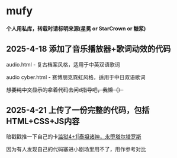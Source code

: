 # mufy

#### 个人用私库，转载时请标明来源(星冕 or StarCrown or 糖浆)

## 2025-4-18 添加了音乐播放器+歌词动效的代码

audio.html - 复古档案风格，适用于中英双语歌词

audio cyber.html - 赛博朋克霓虹风格，适用于中日双语歌词

~~想要纯中文显示的拿着代码去问d指导吧，我懒（）~~

## 2025-4-21 上传了一份完整的代码，包括HTML+CSS+JS内容

暗戳戳推一下自己的卡[监狱4+1|泰坦诸神，永堕塔尔塔罗斯]("https://chat.mufy.ai/chat?roleId=29fc007a-cdcd-4ab9-bb69-323937fa841d")

因为有人发现自己的代码塞进小剧场里用不了，用作参考对比
